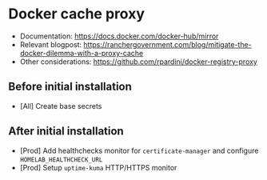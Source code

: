 # Docker cache proxy

- Documentation: <https://docs.docker.com/docker-hub/mirror>
- Relevant blogpost: <https://ranchergovernment.com/blog/mitigate-the-docker-dilemma-with-a-proxy-cache>
- Other considerations: <https://github.com/rpardini/docker-registry-proxy>

## Before initial installation

- \[All\] Create base secrets

## After initial installation

- \[Prod\] Add healthchecks monitor for `certificate-manager` and configure `HOMELAB_HEALTHCHECK_URL`
- \[Prod\] Setup `uptime-kuma` HTTP/HTTPS monitor
